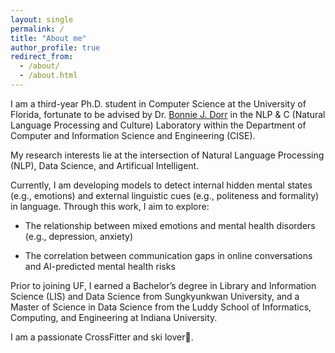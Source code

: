 ```yaml
---
layout: single
permalink: /
title: "About me"
author_profile: true
redirect_from: 
  - /about/
  - /about.html
---
```


I am a third-year Ph.D. student in Computer Science at the University of Florida, fortunate to be advised by Dr. [Bonnie J. Dorr](https://nlp.cise.ufl.edu/~bonniejdorr) in the NLP & C (Natural Language Processing and Culture) Laboratory within the Department of Computer and Information Science and Engineering (CISE).

My research interests lie at the intersection of Natural Language Processing (NLP), Data Science, and Artificual Intelligent. 

Currently, I am developing models to detect internal hidden mental states (e.g., emotions) and external linguistic cues (e.g., politeness and formality) in language. Through this work, I aim to explore:

- The relationship between mixed emotions and mental health disorders (e.g., depression, anxiety)

- The correlation between communication gaps in online conversations and AI-predicted mental health risks

Prior to joining UF, I earned a Bachelor’s degree in Library and Information Science (LIS) and Data Science from Sungkyunkwan University, and a Master of Science in Data Science from the Luddy School of Informatics, Computing, and Engineering at Indiana University.

I am a passionate CrossFitter and ski lover🎿.

